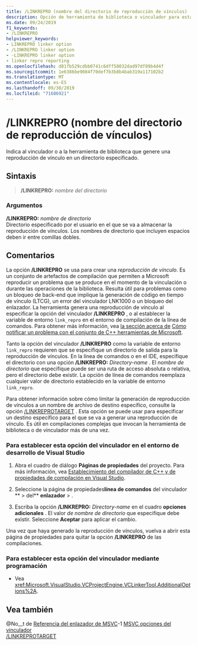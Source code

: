 ```yaml
---
title: /LINKREPRO (nombre del directorio de reproducción de vínculos)
description: Opción de herramienta de biblioteca o vinculador para establecer el directorio de una reproducción de vínculo.
ms.date: 09/24/2019
f1_keywords:
- /LINKREPRO
helpviewer_keywords:
- LINKREPRO linker option
- /LINKREPRO linker option
- -LINKREPRO linker option
- linker repro reporting
ms.openlocfilehash: d81fb529cdbb0741c6dff58032dad97df89b4d4f
ms.sourcegitcommit: 1e6386be9084f70def7b3b8b4bab319a117102b2
ms.translationtype: MT
ms.contentlocale: es-ES
ms.lasthandoff: 09/30/2019
ms.locfileid: "71686921"
---
```

# <a name="linkrepro-link-repro-directory-name"></a>/LINKREPRO (nombre del directorio de reproducción de vínculos)

Indica al vinculador o a la herramienta de biblioteca que genere una reproducción de vínculo en un directorio especificado.

## <a name="syntax"></a>Sintaxis

> **/LINKREPRO:** _nombre del directorio_

### <a name="arguments"></a>Argumentos

**/LINKREPRO:** _nombre de directorio_\
Directorio especificado por el usuario en el que se va a almacenar la reproducción de vínculos. Los nombres de directorio que incluyen espacios deben ir entre comillas dobles.

## <a name="remarks"></a>Comentarios

La opción **/LINKREPRO** se usa para crear una *reproducción de vínculo*. Es un conjunto de artefactos de compilación que permiten a Microsoft reproducir un problema que se produce en el momento de la vinculación o durante las operaciones de la biblioteca. Resulta útil para problemas como un bloqueo de back-end que implique la generación de código en tiempo de vínculo (LTCG), un error del vinculador LNK1000 o un bloqueo del enlazador. La herramienta genera una reproducción de vínculo al especificar la opción del vinculador **/LINKREPRO** , o al establecer la variable de entorno `link_repro` en el entorno de compilación de la línea de comandos. Para obtener más información, vea [la sección acerca de](../../overview/how-to-report-a-problem-with-the-visual-cpp-toolset.md#link-repros) [Cómo notificar un problema con el conjunto de C++ herramientas de Microsoft](../../overview/how-to-report-a-problem-with-the-visual-cpp-toolset.md).

Tanto la opción del vinculador **/LINKREPRO** como la variable de entorno `link_repro` requieren que se especifique un directorio de salida para la reproducción de vínculos. En la línea de comandos o en el IDE, especifique el directorio con una opción **/LINKREPRO:** _Directory-name_ . El _nombre de directorio_ que especifique puede ser una ruta de acceso absoluta o relativa, pero el directorio debe existir. La opción de línea de comandos reemplaza cualquier valor de directorio establecido en la variable de entorno `link_repro`.

Para obtener información sobre cómo limitar la generación de reproducción de vínculos a un nombre de archivo de destino específico, consulte la opción [/LINKREPROTARGET](linkreprotarget.md) . Esta opción se puede usar para especificar un destino específico para el que se va a generar una reproducción de vínculo. Es útil en compilaciones complejas que invocan la herramienta de biblioteca o de vinculador más de una vez.

### <a name="to-set-this-linker-option-in-the-visual-studio-development-environment"></a>Para establecer esta opción del vinculador en el entorno de desarrollo de Visual Studio

1. Abra el cuadro de diálogo **Páginas de propiedades** del proyecto. Para más información, vea [Establecimiento del compilador de C++ y de propiedades de compilación en Visual Studio](../working-with-project-properties.md).

1. Seleccione la página de propiedades**línea de comandos** del vinculador ** >  del** **enlazador** > .

1. Escriba la opción **/LINKREPRO:** _Directory-name_ en el cuadro **opciones adicionales** . El valor _de nombre de directorio_ que especifique debe existir. Seleccione **Aceptar** para aplicar el cambio.

Una vez que haya generado la reproducción de vínculos, vuelva a abrir esta página de propiedades para quitar la opción **/LINKREPRO** de las compilaciones.

### <a name="to-set-this-linker-option-programmatically"></a>Para establecer esta opción del vinculador mediante programación

- Vea <xref:Microsoft.VisualStudio.VCProjectEngine.VCLinkerTool.AdditionalOptions%2A>.

## <a name="see-also"></a>Vea también

@No__t de [Referencia del enlazador de MSVC](linking.md)-1
[MSVC opciones del vinculador](linker-options.md)\
[/LINKREPROTARGET](linkreprotarget.md)

